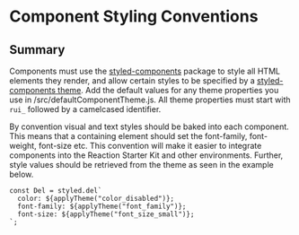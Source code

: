 # Component Styling Conventions

## Summary
Components must use the [styled-components](https://www.styled-components.com/) package to style all HTML elements they render, and allow certain styles to be specified by a [styled-components theme](https://www.styled-components.com/docs/advanced#theming). Add the default values for any theme properties you use in /src/defaultComponentTheme.js. All theme properties must start with `rui_` followed by a camelcased identifier.

By convention visual and text styles should be baked into each component. This means that a containing element should set the font-family, font-weight, font-size etc. This convention will make it easier to integrate components into the Reaction Starter Kit and other environments. Further, style values should be retrieved from the theme as seen in the example below.

```
const Del = styled.del`
  color: ${applyTheme("color_disabled")};
  font-family: ${applyTheme("font_family")};
  font-size: ${applyTheme("font_size_small")};
`;
```
